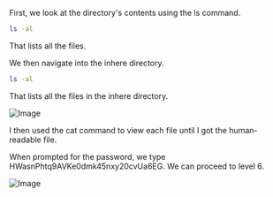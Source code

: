 First, we look at the directory's contents using the ls command.

```bash 
ls -al
```
That lists all the files. 

We then navigate into the inhere directory.


```bash 
ls -al
```
That lists all the files in the inhere directory. 

![Image](https://github.com/user-attachments/assets/8fb1e4b3-4da9-429a-ab64-78a3403dad52)

I then used the cat command to view each file until I got the human-readable file.

When prompted for the password, we type HWasnPhtq9AVKe0dmk45nxy20cvUa6EG. We can proceed to level 6.

![Image](https://github.com/user-attachments/assets/0ca76e88-bb88-4838-8b8c-f76b2e375408)
